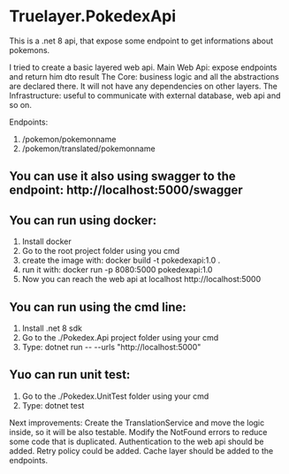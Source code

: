 # Truelayer.PokedexApi

This is a .net 8 api, that expose some endpoint to get informations about pokemons.

I tried to create a basic layered web api.
Main Web Api: expose endpoints and return him dto result
The Core: business logic and all the abstractions are declared there. It will not have any dependencies on other layers.
The Infrastructure: useful to communicate with external database, web api and so on.

Endpoints:
1. /pokemon/pokemonname
2. /pokemon/translated/pokemonname

You can use it also using swagger to the endpoint: http://localhost:5000/swagger
---
You can run using docker:
---
1. Install docker
2. Go to the root project folder using you cmd
3. create the image with: docker build -t pokedexapi:1.0 .
4. run it with: docker run -p 8080:5000 pokedexapi:1.0
5. Now you can reach the web api at localhost http://localhost:5000

You can run using the cmd line:
---
1. Install .net 8 sdk
2. Go to the ./Pokedex.Api project folder using your cmd
3. Type: dotnet run -- --urls "http://localhost:5000" 

Yuo can run unit test:
---
1. Go to the ./Pokedex.UnitTest folder using your cmd
2. Type: dotnet test

Next improvements:
Create the TranslationService and move the logic inside, so it will be also testable.
Modify the NotFound errors to reduce some code that is duplicated.
Authentication to the web api should be added.
Retry policy could be added.
Cache layer should be added to the endpoints.
